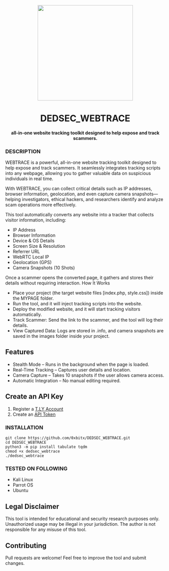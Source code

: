 
<p align="center">
<img src="https://media0.giphy.com/media/v1.Y2lkPTc5MGI3NjExMDA0bGZkem4ydWZ5N3RuOHZ1NW9zcWEydzR4Z3Azd3hhaXl1YmR0eSZlcD12MV9pbnRlcm5hbF9naWZfYnlfaWQmY3Q9Zw/3o6vXZwXqTK4186JBC/giphy.gif", width="300", height="300">
</p>

<h1 align="center">DEDSEC_WEBTRACE</h1>
<h4 align="center">all-in-one website tracking toolkit designed to help expose and track scammers.</h4>

### DESCRIPTION

WEBTRACE is a powerful, all-in-one website tracking toolkit designed to help expose and track scammers. It seamlessly integrates tracking scripts into any webpage, allowing you to gather valuable data on suspicious individuals in real time.

With WEBTRACE, you can collect critical details such as IP addresses, browser information, geolocation, and even capture camera snapshots—helping investigators, ethical hackers, and researchers identify and analyze scam operations more effectively.

This tool automatically converts any website into a tracker that collects visitor information, including:

  * IP Address
  * Browser Information
  * Device & OS Details
  * Screen Size & Resolution
  * Referrer URL
  * WebRTC Local IP
  * Geolocation (GPS)
  * Camera Snapshots (10 Shots)

Once a scammer opens the converted page, it gathers and stores their details without requiring interaction.
How It Works

  * Place your project (the target website files [index.php, style.css]) inside the MYPAGE folder.
  * Run the tool, and it will inject tracking scripts into the website.
  * Deploy the modified website, and it will start tracking visitors automatically.
  * Track Scammer: Send the link to the scammer, and the tool will log their details.
  * View Captured Data: Logs are stored in .info, and camera snapshots are saved in the images folder inside your project.

## Features
  * Stealth Mode – Runs in the background when the page is loaded.
  * Real-Time Tracking – Captures user details and location.
  * Camera Capture – Takes 10 snapshots if the user allows camera access.
  * Automatic Integration – No manual editing required.

## Create an API Key

1. Register a [T.LY Account](https://t.ly/register)
2. Create an [API Token](https://t.ly/settings#/api)

### INSTALLATION
    git clone https://github.com/0xbitx/DEDSEC_WEBTRACE.git
    cd DEDSEC_WEBTRACE
    python3 -m pip install tabulate tqdm
    chmod +x dedsec_webtrace 
    ./dedsec_webtrace


### TESTED ON FOLLOWING
* Kali Linux 
* Parrot OS 
* Ubuntu
  
## Legal Disclaimer

This tool is intended for educational and security research purposes only. Unauthorized usage may be illegal in your jurisdiction. The author is not responsible for any misuse of this tool.

## Contributing

Pull requests are welcome! Feel free to improve the tool and submit changes.
